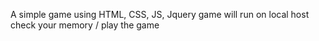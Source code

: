 A simple game using HTML, CSS, JS, Jquery 
game will run on local host 
check your memory / play the game
